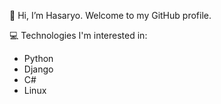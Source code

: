 👋 Hi, I’m Hasaryo. Welcome to my GitHub profile.

💻 Technologies I'm interested in:
- Python
- Django
- C#
- Linux
  
